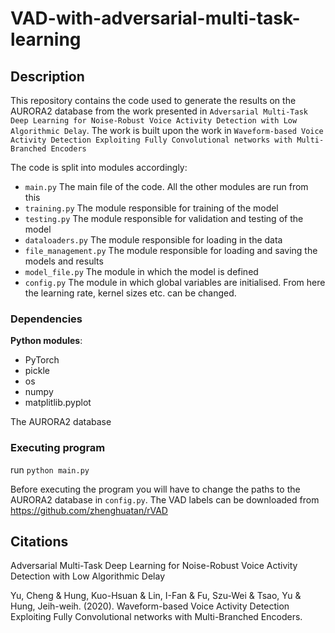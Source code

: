 # VAD-with-adversarial-multi-task-learning
## Description
This repository contains the code used to generate the results on the AURORA2 database from the work presented in ```Adversarial Multi-Task Deep Learning for Noise-Robust Voice Activity Detection with Low Algorithmic Delay```. The work is built upon the work in ```Waveform-based Voice Activity Detection Exploiting Fully Convolutional networks with Multi-Branched Encoders```

The code is split into modules accordingly:

* ```main.py``` The main file of the code. All the other modules are run from this
* ```training.py``` The module responsible for training of the model
* ```testing.py``` The module responsible for validation and testing of the model
* ```dataloaders.py``` The module responsible for loading in the data
* ```file_management.py``` The module responsible for loading and saving the models and results
* ```model_file.py``` The module in which the model is defined
* ```config.py``` The module in which global variables are initialised. From here the learning rate, kernel sizes etc. can be changed.


### Dependencies
**Python modules**:
* PyTorch
* pickle
* os
* numpy
* matplitlib.pyplot

The AURORA2 database
### Executing program
run ```python main.py```

Before executing the program you will have to change the paths to the AURORA2 database in ```config.py```. The VAD labels can be downloaded from https://github.com/zhenghuatan/rVAD
## Citations
Adversarial Multi-Task Deep Learning for Noise-Robust Voice Activity Detection with Low Algorithmic Delay

Yu, Cheng & Hung, Kuo-Hsuan & Lin, I-Fan & Fu, Szu-Wei & Tsao, Yu & Hung, Jeih-weih. (2020). Waveform-based Voice Activity Detection Exploiting Fully Convolutional networks with Multi-Branched Encoders. 


